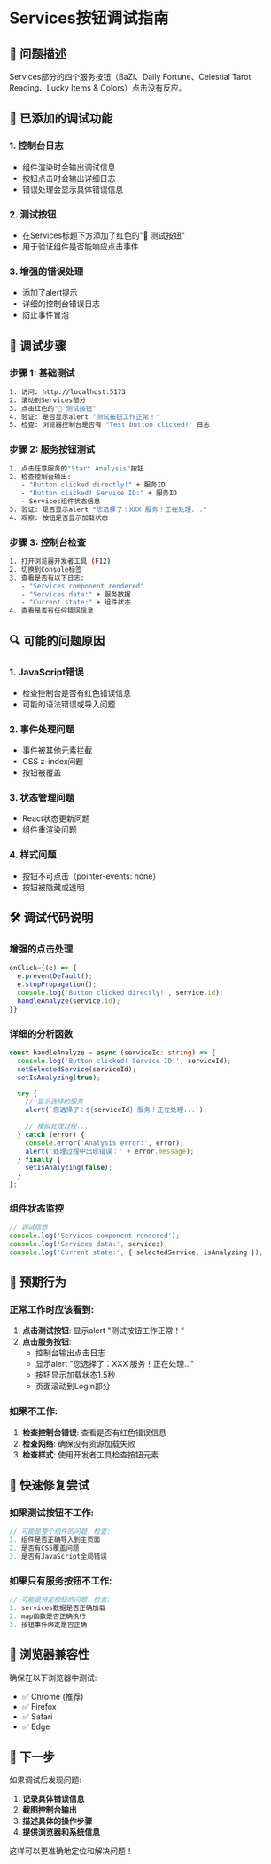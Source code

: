 # Services按钮调试指南

## 🐛 问题描述

Services部分的四个服务按钮（BaZi、Daily Fortune、Celestial Tarot Reading、Lucky Items & Colors）点击没有反应。

## 🔧 已添加的调试功能

### 1. 控制台日志
- 组件渲染时会输出调试信息
- 按钮点击时会输出详细日志
- 错误处理会显示具体错误信息

### 2. 测试按钮
- 在Services标题下方添加了红色的"🧪 测试按钮"
- 用于验证组件是否能响应点击事件

### 3. 增强的错误处理
- 添加了alert提示
- 详细的控制台错误日志
- 防止事件冒泡

## 🧪 调试步骤

### 步骤 1: 基础测试
```bash
1. 访问: http://localhost:5173
2. 滚动到Services部分
3. 点击红色的"🧪 测试按钮"
4. 验证: 是否显示alert "测试按钮工作正常！"
5. 检查: 浏览器控制台是否有 "Test button clicked!" 日志
```

### 步骤 2: 服务按钮测试
```bash
1. 点击任意服务的"Start Analysis"按钮
2. 检查控制台输出:
   - "Button clicked directly!" + 服务ID
   - "Button clicked! Service ID:" + 服务ID
   - Services组件状态信息
3. 验证: 是否显示alert "您选择了：XXX 服务！正在处理..."
4. 观察: 按钮是否显示加载状态
```

### 步骤 3: 控制台检查
```bash
1. 打开浏览器开发者工具 (F12)
2. 切换到Console标签
3. 查看是否有以下日志:
   - "Services component rendered"
   - "Services data:" + 服务数据
   - "Current state:" + 组件状态
4. 查看是否有任何错误信息
```

## 🔍 可能的问题原因

### 1. JavaScript错误
- 检查控制台是否有红色错误信息
- 可能的语法错误或导入问题

### 2. 事件处理问题
- 事件被其他元素拦截
- CSS z-index问题
- 按钮被覆盖

### 3. 状态管理问题
- React状态更新问题
- 组件重渲染问题

### 4. 样式问题
- 按钮不可点击（pointer-events: none）
- 按钮被隐藏或透明

## 🛠️ 调试代码说明

### 增强的点击处理
```typescript
onClick={(e) => {
  e.preventDefault();
  e.stopPropagation();
  console.log('Button clicked directly!', service.id);
  handleAnalyze(service.id);
}}
```

### 详细的分析函数
```typescript
const handleAnalyze = async (serviceId: string) => {
  console.log('Button clicked! Service ID:', serviceId);
  setSelectedService(serviceId);
  setIsAnalyzing(true);

  try {
    // 显示选择的服务
    alert(`您选择了：${serviceId} 服务！正在处理...`);
    
    // 模拟处理过程...
  } catch (error) {
    console.error('Analysis error:', error);
    alert('处理过程中出现错误：' + error.message);
  } finally {
    setIsAnalyzing(false);
  }
};
```

### 组件状态监控
```typescript
// 调试信息
console.log('Services component rendered');
console.log('Services data:', services);
console.log('Current state:', { selectedService, isAnalyzing });
```

## 🚀 预期行为

### 正常工作时应该看到:
1. **点击测试按钮**: 显示alert "测试按钮工作正常！"
2. **点击服务按钮**: 
   - 控制台输出点击日志
   - 显示alert "您选择了：XXX 服务！正在处理..."
   - 按钮显示加载状态1.5秒
   - 页面滚动到Login部分

### 如果不工作:
1. **检查控制台错误**: 查看是否有红色错误信息
2. **检查网络**: 确保没有资源加载失败
3. **检查样式**: 使用开发者工具检查按钮元素

## 🔧 快速修复尝试

### 如果测试按钮不工作:
```typescript
// 可能是整个组件的问题，检查:
1. 组件是否正确导入到主页面
2. 是否有CSS覆盖问题
3. 是否有JavaScript全局错误
```

### 如果只有服务按钮不工作:
```typescript
// 可能是特定按钮的问题，检查:
1. services数据是否正确加载
2. map函数是否正确执行
3. 按钮事件绑定是否正确
```

## 📱 浏览器兼容性

确保在以下浏览器中测试:
- ✅ Chrome (推荐)
- ✅ Firefox
- ✅ Safari
- ✅ Edge

## 🎯 下一步

如果调试后发现问题:
1. **记录具体错误信息**
2. **截图控制台输出**
3. **描述具体的操作步骤**
4. **提供浏览器和系统信息**

这样可以更准确地定位和解决问题！
